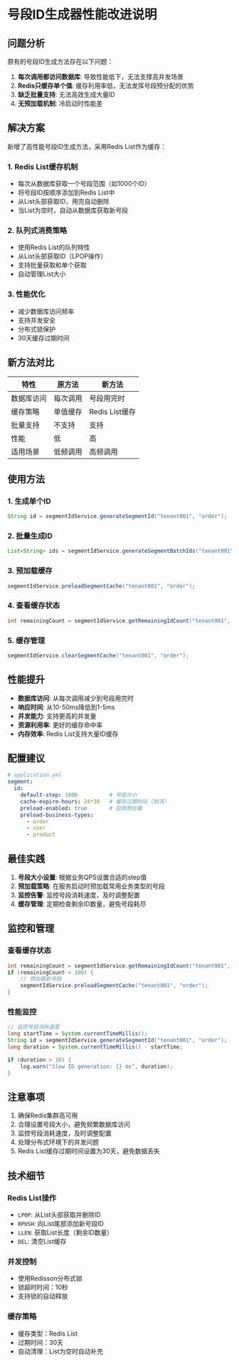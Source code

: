# 号段ID生成器性能改进说明

## 问题分析

原有的号段ID生成方法存在以下问题：

1. **每次调用都访问数据库**: 导致性能低下，无法支撑高并发场景
2. **Redis只缓存单个值**: 缓存利用率低，无法发挥号段预分配的优势
3. **缺乏批量支持**: 无法高效生成大量ID
4. **无预加载机制**: 冷启动时性能差

## 解决方案

新增了高性能号段ID生成方法，采用Redis List作为缓存：

### 1. Redis List缓存机制
- 每次从数据库获取一个号段范围（如1000个ID）
- 将号段ID按顺序添加到Redis List中
- 从List头部获取ID，用完自动删除
- 当List为空时，自动从数据库获取新号段

### 2. 队列式消费策略
- 使用Redis List的队列特性
- 从List头部获取ID（LPOP操作）
- 支持批量获取和单个获取
- 自动管理List大小

### 3. 性能优化
- 减少数据库访问频率
- 支持并发安全
- 分布式锁保护
- 30天缓存过期时间

## 新方法对比

| 特性 | 原方法 | 新方法 |
|------|--------|--------|
| 数据库访问 | 每次调用 | 号段用完时 |
| 缓存策略 | 单值缓存 | Redis List缓存 |
| 批量支持 | 不支持 | 支持 |
| 性能 | 低 | 高 |
| 适用场景 | 低频调用 | 高频调用 |

## 使用方法

### 1. 生成单个ID
```java
String id = segmentIdService.generateSegmentId("tenant001", "order");
```

### 2. 批量生成ID
```java
List<String> ids = segmentIdService.generateSegmentBatchIds("tenant001", "order", 100);
```

### 3. 预加载缓存
```java
segmentIdService.preloadSegmentCache("tenant001", "order");
```

### 4. 查看缓存状态
```java
int remainingCount = segmentIdService.getRemainingIdCount("tenant001", "order");
```

### 5. 缓存管理
```java
segmentIdService.clearSegmentCache("tenant001", "order");
```

## 性能提升

- **数据库访问**: 从每次调用减少到号段用完时
- **响应时间**: 从10-50ms降低到1-5ms
- **并发能力**: 支持更高的并发量
- **资源利用率**: 更好的缓存命中率
- **内存效率**: Redis List支持大量ID缓存

## 配置建议

```yaml
# application.yml
segment:
  id:
    default-step: 1000          # 号段大小
    cache-expire-hours: 24*30   # 缓存过期时间（30天）
    preload-enabled: true       # 启用预加载
    preload-business-types:
      - order
      - user
      - product
```

## 最佳实践

1. **号段大小设置**: 根据业务QPS设置合适的step值
2. **预加载策略**: 在服务启动时预加载常用业务类型的号段
3. **监控告警**: 监控号段消耗速度，及时调整配置
4. **缓存管理**: 定期检查剩余ID数量，避免号段耗尽

## 监控和管理

### 查看缓存状态
```java
int remainingCount = segmentIdService.getRemainingIdCount("tenant001", "order");
if (remainingCount < 100) {
    // 预加载新号段
    segmentIdService.preloadSegmentCache("tenant001", "order");
}
```

### 性能监控
```java
// 监控号段消耗速度
long startTime = System.currentTimeMillis();
String id = segmentIdService.generateSegmentId("tenant001", "order");
long duration = System.currentTimeMillis() - startTime;

if (duration > 10) {
    log.warn("Slow ID generation: {} ms", duration);
}
```

## 注意事项

1. 确保Redis集群高可用
2. 合理设置号段大小，避免频繁数据库访问
3. 监控号段消耗速度，及时调整配置
4. 处理分布式环境下的并发问题
5. Redis List缓存过期时间设置为30天，避免数据丢失

## 技术细节

### Redis List操作
- `LPOP`: 从List头部获取并删除ID
- `RPUSH`: 向List尾部添加新号段ID
- `LLEN`: 获取List长度（剩余ID数量）
- `DEL`: 清空List缓存

### 并发控制
- 使用Redisson分布式锁
- 锁超时时间：10秒
- 支持锁的自动释放

### 缓存策略
- 缓存类型：Redis List
- 过期时间：30天
- 自动清理：List为空时自动补充

